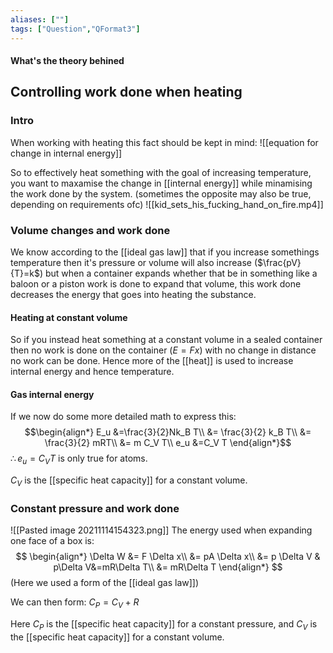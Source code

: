 ```yaml
---
aliases: [""]
tags: ["Question","QFormat3"]
---
```


#### What's the theory behined
## Controlling work done when heating
### Intro
When working with heating this fact should be kept in mind:
![[equation for change in internal energy]]

So to effectively heat something with the goal of increasing temperature, you want to maxamise the change in [[internal energy]] while minamising the work done by the system. (sometimes the opposite may also be true, depending on requirements ofc)
![[kid_sets_his_fucking_hand_on_fire.mp4]]

### Volume changes and work done
We know according to the [[ideal gas law]] that if you increase somethings temperature then it's pressure or volume will also increase ($\frac{pV}{T}=k$) but when a container expands whether that be in something like a baloon or a piston work is done to expand that volume, this work done decreases the energy that goes into heating the substance.

#### Heating at constant volume
So if you instead heat something at a constant volume in a sealed container then no work is done on the container ($E=Fx$) with no change in distance no work can be done. Hence more of the [[heat]] is used to increase internal energy and hence temperature.

#### Gas internal energy
If we now do some more detailed math to express this:
$$\begin{align*}
  E_u &=\frac{3}{2}Nk_B T\\
 &= \frac{3}{2} k_B T\\
&= \frac{3}{2} mRT\\
&= m C_V T\\
e_u &=C_V T
\end{align*}$$
$\therefore e_u =C_V T$ is only true for atoms.

$C_V$ is the [[specific heat capacity]] for a constant volume.

### Constant pressure and work done
![[Pasted image 20211114154323.png]]
The energy used when expanding one face of a box is:
$$ \begin{align*}
\Delta W &= F \Delta x\\
&= pA \Delta x\\
&= p \Delta V & p\Delta V&=mR\Delta T\\
&= mR\Delta T
\end{align*}  $$
(Here we used a form of the [[ideal gas law]])

We can then form: $C_P=C_V+R$ 

Here $C_P$ is the [[specific heat capacity]] for a constant pressure, and $C_V$ is the [[specific heat capacity]] for a constant volume.